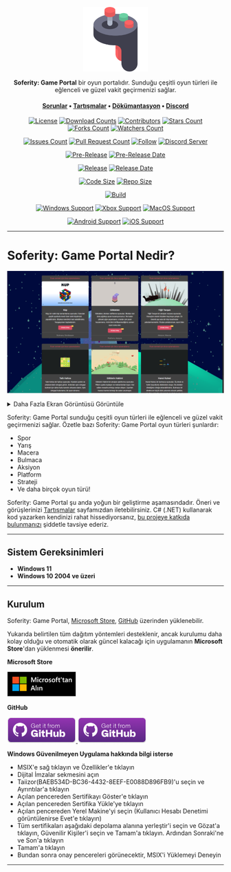 <div align="center">
  <img height=150 src=".images/Logo.png" />
</div>

<p align="center">
  <span><b>Soferity: Game Portal</b> bir oyun portalıdır. Sunduğu çeşitli oyun türleri ile eğlenceli ve güzel vakit geçirmenizi sağlar.</span>
</p>

<h4 align="center">
  <span><a href="https://github.com/Soferity/GamePortal/issues">Sorunlar</a></span>
  •
  <span><a href="https://github.com/Soferity/GamePortal/discussions">Tartışmalar</a></span>
  •
  <span><a href="https://github.com/Soferity/GamePortal/wiki">Dökümantasyon</a></span>
  •
  <span><a href="https://discord.gg/nxG977byXb">Discord</a></span>
</h4>

<div align="center">

  [![License](https://img.shields.io/github/license/Soferity/GamePortal.svg?style=for-the-badge)](https://github.com/Soferity/GamePortal/blob/develop/LICENSE)
  [![Download Counts](https://img.shields.io/github/downloads/Soferity/GamePortal/total.svg?style=for-the-badge)](https://github.com/Soferity/GamePortal/releases)
  [![Contributors](https://img.shields.io/github/contributors/Soferity/GamePortal?style=for-the-badge)](https://github.com/Soferity/GamePortal/graphs/contributors)
  [![Stars Count](https://img.shields.io/github/stars/Soferity/GamePortal.svg?style=for-the-badge)](https://github.com/Soferity/GamePortal/stargazers)
  [![Forks Count](https://img.shields.io/github/forks/Soferity/GamePortal.svg?style=for-the-badge)](https://github.com/Soferity/GamePortal/network/members)
  [![Watchers Count](https://img.shields.io/github/watchers/Soferity/GamePortal.svg?style=for-the-badge)](https://github.com/Soferity/GamePortal/watchers)

  [![Issues Count](https://img.shields.io/github/issues/Soferity/GamePortal.svg?style=for-the-badge)](https://github.com/Soferity/GamePortal/issues)
  [![Pull Request Count](https://img.shields.io/github/issues-pr/Soferity/GamePortal.svg?style=for-the-badge)](https://github.com/Soferity/GamePortal/pulls)
  [![Follow](https://img.shields.io/github/followers/Soferity.svg?style=for-the-badge&label=Follow)](https://github.com/Soferity)
  [![Discord Server](https://img.shields.io/discord/932386235538878534?label=Discord&style=for-the-badge)](https://discord.gg/nxG977byXb)

  [![Pre-Release](https://img.shields.io/github/v/release/Soferity/GamePortal?include_prereleases&label=Pre-Release&style=for-the-badge)](https://github.com/Soferity/GamePortal/releases/latest)
  [![Pre-Release Date](https://img.shields.io/github/release-date-pre/Soferity/GamePortal?label=Pre-Release%20Date&style=for-the-badge)](https://github.com/Soferity/GamePortal/releases/latest)

  [![Release](https://img.shields.io/github/v/release/Soferity/GamePortal?style=for-the-badge)](https://github.com/Soferity/GamePortal/releases/latest)
  [![Release Date](https://img.shields.io/github/release-date/Soferity/GamePortal?style=for-the-badge)](https://github.com/Soferity/GamePortal/releases/latest)

  [![Code Size](https://img.shields.io/github/languages/code-size/Soferity/GamePortal?style=for-the-badge)](https://github.com/Soferity/GamePortal/archive/refs/heads/develop.zip)
  [![Repo Size](https://img.shields.io/github/repo-size/Soferity/GamePortal?style=for-the-badge)](https://github.com/Soferity/GamePortal/archive/refs/heads/develop.zip)

  [![Build](https://img.shields.io/visual-studio-app-center/builds/Soferity/GamePortal-Windows/develop/d2b0955197957ea68a10db87b87f1892063258b9?style=for-the-badge)](https://github.com/Soferity/GamePortal)

  [![Windows Support](https://img.shields.io/badge/Windows-0078D6?style=for-the-badge&logo=windows&logoColor=white)](https://www.microsoft.com/store/apps/9P1JZMGT34M2)
  [![Xbox Support](https://img.shields.io/badge/Xbox-107C10?style=for-the-badge&logo=xbox&logoColor=white)](https://www.microsoft.com/store/apps/9P1JZMGT34M2)
  [![MacOS Support](https://img.shields.io/badge/MACOS-adb8c5?style=for-the-badge&logo=macos&logoColor=white)](https://github.com/Soferity/GamePortal/releases/latest)

  <!--[![Ubuntu Support](https://img.shields.io/badge/Ubuntu-E95420?style=for-the-badge&logo=ubuntu&logoColor=white)](https://github.com/Soferity/GamePortal/releases/latest)
  [![Arch Linux Support](https://img.shields.io/badge/Arch_Linux-1793D1?style=for-the-badge&logo=arch-linux&logoColor=white)](https://github.com/Soferity/GamePortal/releases/latest)-->
  
  [![Android Support](https://img.shields.io/badge/Android-32DE84?style=for-the-badge&logo=android&logoColor=white)](https://github.com/Soferity/GamePortal/releases/latest)
  [![iOS Support](https://img.shields.io/badge/iOS-A3AAAE?style=for-the-badge&logo=ios&logoColor=white)](https://github.com/Soferity/GamePortal/releases/latest)

</div>

---

# Soferity: Game Portal Nedir?

![Home](.screenshots/Home.TR.png)

<details>

  <summary>Daha Fazla Ekran Görüntüsü Görüntüle</summary>

  ![TheCube](.screenshots/TheCube.TR.png)
  ![ValorousRabbit](.screenshots/ValorousRabbit.TR.png)
  ![TowerBlock](.screenshots/TowerBlock.TR.png)
  ![SweetMemory](.screenshots/SweetMemory.TR.png)
  ![TowerOfHanoi](.screenshots/TowerOfHanoi.TR.png)
  ![TheAviator](.screenshots/TheAviator.TR.png)
  ![Coloron](.screenshots/Coloron.TR.png)

</details>

Soferity: Game Portal sunduğu çeşitli oyun türleri ile eğlenceli ve güzel vakit geçirmenizi sağlar. Özetle bazı Soferity: Game Portal oyun türleri şunlardır:

-   Spor
-   Yarış
-   Macera
-   Bulmaca
-   Aksiyon
-   Platform
-   Strateji
-   Ve daha birçok oyun türü!

Soferity: Game Portal şu anda yoğun bir geliştirme aşamasındadır. Öneri ve görüşlerinizi [Tartışmalar](https://github.com/Soferity/GamePortal/discussions) sayfamızdan iletebilirsiniz. C# (.NET) kullanarak kod yazarken kendinizi rahat hissediyorsanız, [bu projeye katkıda bulunmanızı](https://github.com/Soferity/GamePortal/graphs/contributors) şiddetle tavsiye ederiz.

---

## Sistem Gereksinimleri

- **Windows 11**
- **Windows 10 2004 ve üzeri**

---

## Kurulum

Soferity: Game Portal, [Microsoft Store](https://www.microsoft.com/store/apps/9P1JZMGT34M2), [GitHub](https://github.com/Soferity/GamePortal/releases/latest) üzerinden yüklenebilir.

Yukarıda belirtilen tüm dağıtım yöntemleri desteklenir, ancak kurulumu daha kolay olduğu ve otomatik olarak güncel kalacağı için uygulamanın **Microsoft Store**'dan yüklenmesi **önerilir**.

**Microsoft Store**

<a href='https://www.microsoft.com/store/apps/9P1JZMGT34M2'>
  <img src='.images/Badges/Microsoft/Turkish-Get-It-From-864x312.png' alt='Microsoft Store' width='160'/>
</a>

<p></p>

**GitHub**

<a href='https://github.com/Soferity/GamePortal/releases/download/v1.0.8/GamePortal_1.0.8.0_x64.msix'>
  <img src='.images/Badges/GitHub/Turkish_get it from GH_228X86.png' alt='GitHub Release' width='160'/>
</a>
<a href='https://github.com/Soferity/GamePortal/releases/download/v1.0.8/GamePortal_1.0.8.0_x86.msix'>
  <img src='.images/Badges/GitHub/Turkish_get it from GH_228X86.png' alt='GitHub Release' width='160'/>
</a>

<p></p>

**Windows Güvenilmeyen Uygulama hakkında bilgi isterse**

* MSIX'e sağ tıklayın ve Özellikler'e tıklayın
* Dijital İmzalar sekmesini açın
* Taiizor(BAEB534D-BC36-4432-8EEF-E0088D896FB9)'u seçin ve Ayrıntılar'a tıklayın
* Açılan pencereden Sertifikayı Göster'e tıklayın
* Açılan pencereden Sertifika Yükle'ye tıklayın
* Açılan pencereden Yerel Makine'yi seçin (Kullanıcı Hesabı Denetimi görüntülenirse Evet'e tıklayın)
* Tüm sertifikaları aşağıdaki depolama alanına yerleştir'i seçin ve Gözat'a tıklayın, Güvenilir Kişiler'i seçin ve Tamam'a tıklayın. Ardından Sonraki'ne ve Son'a tıklayın
* Tamam'a tıklayın
* Bundan sonra onay pencereleri görünecektir, MSIX'i Yüklemeyi Deneyin

---